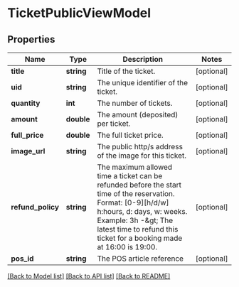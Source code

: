 # TicketPublicViewModel

## Properties
Name | Type | Description | Notes
------------ | ------------- | ------------- | -------------
**title** | **string** | Title of the ticket. | [optional] 
**uid** | **string** | The unique identifier of the ticket. | [optional] 
**quantity** | **int** | The number of tickets. | [optional] 
**amount** | **double** | The amount (deposited) per ticket. | [optional] 
**full_price** | **double** | The full ticket price. | [optional] 
**image_url** | **string** | The public http/s address of the image for this ticket. | [optional] 
**refund_policy** | **string** | The maximum allowed time a ticket can be refunded before the start time of the reservation.  Format: [0-9][h/d/w] h:hours, d: days, w: weeks.  Example: 3h -&amp;gt; The latest time to refund this ticket for a booking made at 16:00 is 19:00. | [optional] 
**pos_id** | **string** | The POS article reference | [optional] 

[[Back to Model list]](../../README.md#documentation-for-models) [[Back to API list]](../../README.md#documentation-for-api-endpoints) [[Back to README]](../../README.md)

